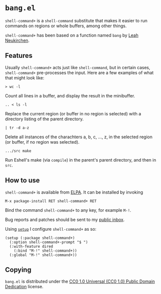 `bang.el`
=========

`shell-command+` is a `shell-command` substitute that makes it easier
to run commands on regions or whole buffers, among other things.

`shell-command+` has been based on a function named `bang` by [Leah
Neukirchen][leah].

Features
--------

Usually `shell-command+` acts just like `shell-command`, but in
certain cases, `shell-command+` pre-processes the input. Here are a
few examples of what that might look like:

 	> wc -l

Count all lines in a buffer, and display the result in the
minibuffer.

	.. < ls -l

Replace the current region (or buffer in no region is selected)
with a directory listing of the parent directory.

	| tr -d a-z

Delete all instances of the charachters a, b, c, ..., z, in the
selected region (or buffer, if no region was selected).

	.../src make

Run Eshell's make (via `compile`) in the parent's parent
directory, and then in `src`.


How to use
----------

`shell-command+` is available from [ELPA]. It can be installed by
invoking

	M-x package-install RET shell-command+ RET

Bind the command `shell-command+` to any key, for example `M-!`.

Bug reports and patches should be sent to my [public inbox].

Using [`setup`][setup] I configure `shell-command+` as so:

~~~elisp
(setup (:package shell-command+)
  (:option shell-command+-prompt "$ ")
  (:with-feature dired
    (:bind "M-!" shell-command+))
  (:global "M-!" shell-command+))
~~~

Copying
-------

`bang.el` is distributed under the [CC0 1.0 Universal (CC0 1.0) Public
Domain Dedication][cc0] license.

[leah]: http://leahneukirchen.org/dotfiles/.emacs
[ELPA]: http://elpa.gnu.org/packages/shell-command+.html
[public inbox]: https://lists.sr.ht/~zge/public-inbox
[setup]: http://elpa.gnu.org/packages/setup.html
[cc0]: https://creativecommons.org/publicdomain/zero/1.0/deed
